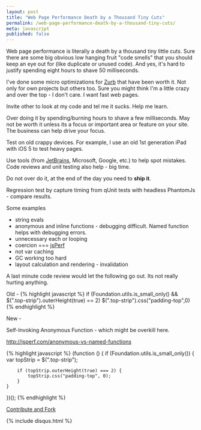 ```yaml
---
layout: post
title: "Web Page Performance Death by a Thousand Tiny Cuts"
permalink: /web-page-performance-death-by-a-thousand-tiny-cuts/
meta: javascript
published: false
---
```

Web page performance is literally a death by a thousand tiny little cuts.  Sure there are some big obvious low hanging fruit "code smells" that you should keep an eye out for (like duplicate or unused code).  And yes, it's hard to justify spending eight hours to shave 50 milliseconds.

I've done some micro optimizations for [Zurb](http://foundation.zurb.com/) that have been worth it.  Not only for own projects but others too.  Sure you might think I'm a little crazy and over the top - I don't care.  I want fast web pages.

Invite other to look at my code and tel me it sucks.  Help me learn.

Over doing it by spending/burning hours to shave a few milliseconds.  May not be worth it unless its a focus or important area or feature on your site.  The business can help drive your focus.

Test on old crappy devices.  For example, I use an old 1st generation iPad with iOS 5 to test heavy pages.

Use tools (from [JetBrains](http://www.jetbrains.com/), Microsoft, Google, etc.) to help spot mistakes.  Code reviews and unit testing also help - big time.

Do not over do it, at the end of the day you need to **ship it**.

Regression test by capture timing from qUnit tests with headless PhantomJs - compare results.

Some examples

  -  string evals
  -  anonymous and inline functions
    - debugging difficult.  Named function helps with debugging errors.
  -  unnecessary each or looping
  -  coercion === [jsPerf](https://jsperf.com/)
  -  not var caching
  -  GC working too hard
  -  layout calculation and rendering
    - invalidation
    
A last minute code review would let the following go out.  Its not really hurting anything.

Old -
{% highlight javascript %}
if (Foundation.utils.is_small_only() && $(".top-strip").outerHeight(true) == 2) 
	$(".top-strip").css("padding-top",0)
{% endhighlight %}

New -

Self-Invoking Anonymous Function - which might be overkill here.

http://jsperf.com/anonymous-vs-named-functions

{% highlight javascript %}
(function () {
	if (Foundation.utils.is_small_only()) {
		var topStrip = $(".top-strip");

		if (topStrip.outerHeight(true) === 2) {
			topStrip.css("padding-top", 0);
		}
	}
})();
{% endhighlight %}

<span class="fi-page-edit size-21"></span> <a href="{{ site.post_source_root }}2016-03-16-web-page-performance-death-by-a-thousand-tiny-cuts.markdown" target="_blank">Contribute and Fork</a>

{% include disqus.html %}
